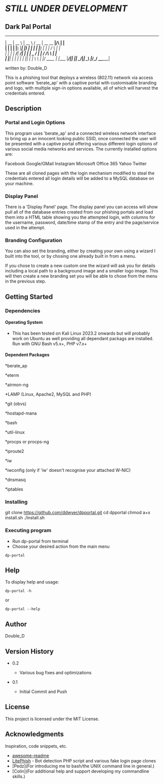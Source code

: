 # ***STILL UNDER DEVELOPMENT***

## Dark Pal Portal

  _____  _____        _____   ____  _____ _______       _      
 |  __ \|  __ \      |  __ \ / __ \|  __ \__   __|/\   | |     
 | |  | | |__) |_____| |__) | |  | | |__) | | |  /  \  | |     
 | |  | |  ___/______|  ___/| |  | |  _  /  | | / /\ \ | |     
 | |__| | |          | |    | |__| | | \ \  | |/ ____ \| |____ 
 |_____/|_|          |_|     \____/|_|  \_\ |_/_/    \_\______|
                                                               

  written by: Double_D



This is a phishing tool that deploys a wireless (802.11) network via access 
point software 'berate_ap' with a captive portal with customisable branding
and logo, with multiple sign-in options available, all of which will harvest
the credentials entered.

## Description

### Portal and Login Options

This program uses 'berate_ap' and a connected wireless network interface to
bring up a an innocent looking public SSID, once connected the user will be
presented with a captive portal offering various different login options of
various social media networks and services. The currently installed options
are:

Facebook
Google/GMail
Instagram
Microsoft Office 365
Yahoo
Twitter

These are all cloned pages with the login mechanism modified to steal the 
credentials entered all login details will be added to a MySQL database on
your machine.

### Display Panel

There is a 'Display Panel' page. The display panel you can access will show
pull all of the database entries created from our phishing portals and load
them into a HTML table showing you the attempted login, with columns for the
username, password, date/time stamp of the entry and the page/service used in
the attempt.

### Branding Configuration

You can also set the branding, either by creating your own using a wizard I
built into the tool, or by chosing one already built in from a menu.

If you chose to create a new custom one the wizard will ask you for details 
including a local path to a background image and a smaller logo image.
This will then create a new branding set you will be able to chose from the 
menu in the previous step.


## Getting Started

### Dependencies

#### Operating System
* This has been tested on Kali Linux 2023.2 onwards but will probably work 
on Ubuntu as well providing all dependant packags are installed. Run with 
GNU Bash v5.x+, PHP v7.x+

#### Dependent Packages

*berate_ap 

*eterm

*airmon-ng

*LAMP (Linux, Apache2, MySQL and PHP)

*git (obvs) 

*hostapd-mana

*bash

*util-linux

*procps or procps-ng

*iproute2

*iw

*iwconfig (only if 'iw' doesn't recognise your attached W-NIC)

*dnsmasq

*iptables


### Installing

git clone https://github.com/ddwyer/dpportal.git
cd dpportal
chmod a+x install.sh
./install.sh

### Executing program

* Run dp-portal from terminal
* Choose your desired action from the main menu
```
dp-portal
```

## Help

To display help and usage:
```
dp-portal -h
```
or
```
dp-portal --help
```

## Author

Double_D

## Version History

* 0.2
    * Various bug fixes and optimizations

* 0.1
    * Initial Commit and Push

## License

This project is licensed under the MIT License.

## Acknowledgments

Inspiration, code snippets, etc.
* [awesome-readme](https://github.com/matiassingers/awesome-readme)
* [LitePhish](https://github.com/DarkSecsDevelopers/LitePhish) - Bot detection PHP script and various fake login page clones
* [Pedz](For introducing me to bash/the UNIX command line in general.)
* [Colin](For additional help and support developing my commandline skills.)